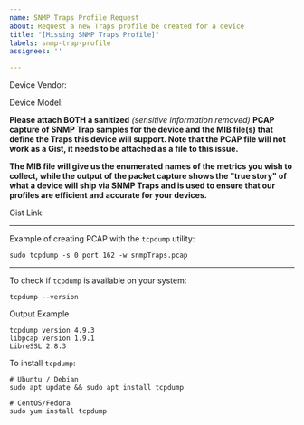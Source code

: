 ```yaml
---
name: SNMP Traps Profile Request
about: Request a new Traps profile be created for a device
title: "[Missing SNMP Traps Profile]"
labels: snmp-trap-profile
assignees: ''

---
```


[NOTE]: # ( ^^ Please add the Device Vendor and Model in the title above. ^^ )

Device Vendor: 

Device Model: 

**Please attach BOTH a sanitized** *(sensitive information removed)* **PCAP capture of SNMP Trap samples for the device and the MIB file(s) that define the Traps this device will support. Note that the PCAP file will not work as a Gist, it needs to be attached as a file to this issue.**

**The MIB file will give us the enumerated names of the metrics you wish to collect, while the output of the packet capture shows the "true story" of what a device will ship via SNMP Traps and is used to ensure that our profiles are efficient and accurate for your devices.**

Gist Link: 

---
Example of creating PCAP with the `tcpdump` utility:
```
sudo tcpdump -s 0 port 162 -w snmpTraps.pcap
```
---
To check if `tcpdump` is available on your system:
```
tcpdump --version
```

Output Example
```
tcpdump version 4.9.3
libpcap version 1.9.1
LibreSSL 2.8.3
```

To install `tcpdump`:
```
# Ubuntu / Debian
sudo apt update && sudo apt install tcpdump

# CentOS/Fedora
sudo yum install tcpdump
```
